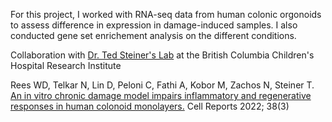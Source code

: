 For this project, I worked with RNA-seq data from human colonic orgonoids to assess difference in expression in damage-induced samples. I also conducted gene set enrichement analysis on the different conditions.  

Collaboration with [Dr. Ted Steiner's Lab](https://www.bcchr.ca/tsteiner) at the British Columbia Children's Hospital Research Institute

Rees WD, Telkar N, Lin D, Peloni C, Fathi A, Kobor M, Zachos N, Steiner T. [An in vitro chronic damage model impairs inflammatory and regenerative responses in human colonoid monolayers.](https://www.cell.com/cell-reports/fulltext/S2211-1247(21)01798-8) Cell Reports 2022; 38(3)

